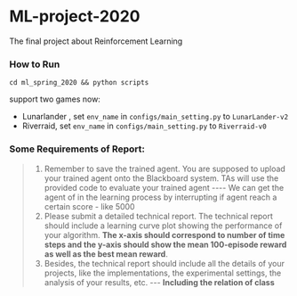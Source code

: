 # ML-project-2020

The final project about Reinforcement Learning



### How to Run

```shell
cd ml_spring_2020 && python scripts
```

support two games now:

* Lunarlander , set `env_name` in  `configs/main_setting.py`  to `LunarLander-v2`
* Riverraid, set `env_name` in  `configs/main_setting.py`  to `Riverraid-v0`





### Some Requirements of Report:

> 1. Remember to save the trained agent. You are supposed to upload your trained agent onto the Blackboard system. TAs will use the provided code to evaluate your trained agent    ---- We can get the agent of in the learning process by interrupting if agent reach a certain score - like 5000
> 2. Please submit a detailed technical report. The technical report should include a learning curve plot showing the performance of your algorithm. **The x-axis should correspond to number of time steps and the y-axis should show the mean 100-episode reward as well as the best mean reward**.  
> 3. Besides, the technical report should include all the details of your projects, like the implementations, the experimental settings, the analysis of your results, etc.  --- **Including the relation of class** 



